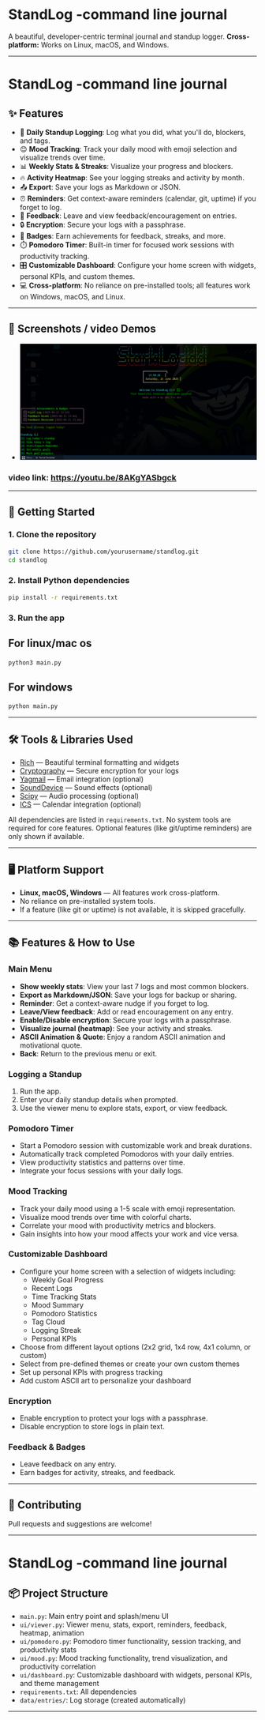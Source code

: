 # StandLog -command line journal

A beautiful, developer-centric terminal journal and standup logger.
**Cross-platform:** Works on Linux, macOS, and Windows.

---

# StandLog -command line journal

## ✨ Features

- 📝 **Daily Standup Logging**: Log what you did, what you'll do, blockers, and tags.
- 😊 **Mood Tracking**: Track your daily mood with emoji selection and visualize trends over time.
- 📊 **Weekly Stats & Streaks**: Visualize your progress and blockers.
- 🔥 **Activity Heatmap**: See your logging streaks and activity by month.
- 📤 **Export**: Save your logs as Markdown or JSON.
- ⏰ **Reminders**: Get context-aware reminders (calendar, git, uptime) if you forget to log.
- 💬 **Feedback**: Leave and view feedback/encouragement on entries.
- 🔒 **Encryption**: Secure your logs with a passphrase.
- 🏅 **Badges**: Earn achievements for feedback, streaks, and more.
- ⏱️ **Pomodoro Timer**: Built-in timer for focused work sessions with productivity tracking.
- 🎛️ **Customizable Dashboard**: Configure your home screen with widgets, personal KPIs, and custom themes.
- 💻 **Cross-platform**: No reliance on pre-installed tools; all features work on Windows, macOS, and Linux.

---

## 📸 Screenshots / video Demos

- ![Main Menu](https://github.com/rakesh-uwu/standlog/blob/main/asset/home.png)

### video link: https://youtu.be/8AKgYASbgck

---

## 🚀 Getting Started

### 1. Clone the repository

```bash
git clone https://github.com/yourusername/standlog.git
cd standlog
```

### 2. Install Python dependencies

```bash
pip install -r requirements.txt
```

### 3. Run the app

## For linux/mac os

```bash
python3 main.py
```

## For windows

```bash
python main.py
```

---

## 🛠️ Tools & Libraries Used

- [Rich](https://github.com/Textualize/rich) — Beautiful terminal formatting and widgets
- [Cryptography](https://cryptography.io/) — Secure encryption for your logs
- [Yagmail](https://github.com/kootenpv/yagmail) — Email integration (optional)
- [SoundDevice](https://python-sounddevice.readthedocs.io/) — Sound effects (optional)
- [Scipy](https://scipy.org/) — Audio processing (optional)
- [ICS](https://github.com/C4ptainCrunch/ics.py) — Calendar integration (optional)

All dependencies are listed in `requirements.txt`. No system tools are required for core features.
Optional features (like git/uptime reminders) are only shown if available.

---

## 🖥️ Platform Support

- **Linux, macOS, Windows** — All features work cross-platform.
- No reliance on pre-installed system tools.
- If a feature (like git or uptime) is not available, it is skipped gracefully.

---

## 📚 Features & How to Use

### Main Menu

- **Show weekly stats**: View your last 7 logs and most common blockers.
- **Export as Markdown/JSON**: Save your logs for backup or sharing.
- **Reminder**: Get a context-aware nudge if you forget to log.
- **Leave/View feedback**: Add or read encouragement on any entry.
- **Enable/Disable encryption**: Secure your logs with a passphrase.
- **Visualize journal (heatmap)**: See your activity and streaks.
- **ASCII Animation & Quote**: Enjoy a random ASCII animation and motivational quote.
- **Back**: Return to the previous menu or exit.

### Logging a Standup

1. Run the app.
2. Enter your daily standup details when prompted.
3. Use the viewer menu to explore stats, export, or view feedback.

### Pomodoro Timer

- Start a Pomodoro session with customizable work and break durations.
- Automatically track completed Pomodoros with your daily entries.
- View productivity statistics and patterns over time.
- Integrate your focus sessions with your daily logs.

### Mood Tracking

- Track your daily mood using a 1-5 scale with emoji representation.
- Visualize mood trends over time with colorful charts.
- Correlate your mood with productivity metrics and blockers.
- Gain insights into how your mood affects your work and vice versa.

### Customizable Dashboard

- Configure your home screen with a selection of widgets including:
  - Weekly Goal Progress
  - Recent Logs
  - Time Tracking Stats
  - Mood Summary
  - Pomodoro Statistics
  - Tag Cloud
  - Logging Streak
  - Personal KPIs
- Choose from different layout options (2x2 grid, 1x4 row, 4x1 column, or custom)
- Select from pre-defined themes or create your own custom themes
- Set up personal KPIs with progress tracking
- Add custom ASCII art to personalize your dashboard

### Encryption

- Enable encryption to protect your logs with a passphrase.
- Disable encryption to store logs in plain text.

### Feedback & Badges

- Leave feedback on any entry.
- Earn badges for activity, streaks, and feedback.

---

## 📝 Contributing

Pull requests and suggestions are welcome!

---

# StandLog -command line journal

## 📦 Project Structure

- `main.py`: Main entry point and splash/menu UI
- `ui/viewer.py`: Viewer menu, stats, export, reminders, feedback, heatmap, animation
- `ui/pomodoro.py`: Pomodoro timer functionality, session tracking, and productivity stats
- `ui/mood.py`: Mood tracking functionality, trend visualization, and productivity correlation
- `ui/dashboard.py`: Customizable dashboard with widgets, personal KPIs, and theme management
- `requirements.txt`: All dependencies
- `data/entries/`: Log storage (created automatically)

---
